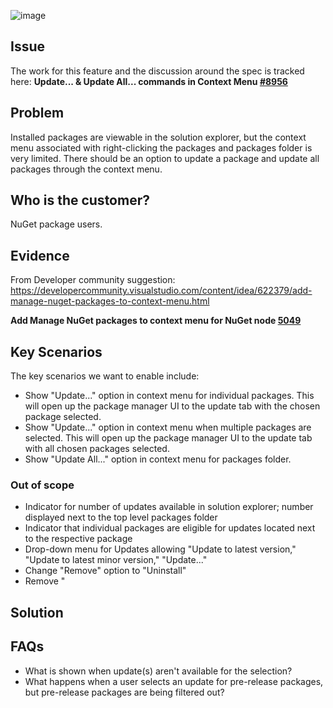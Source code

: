 ![image](https://user-images.githubusercontent.com/14800916/72940790-59a00e00-3d24-11ea-89bd-1bd04ab2aa76.png)

## Issue
The work for this feature and the discussion around the spec is tracked here:
**Update... & Update All... commands in Context Menu [#8956](https://github.com/NuGet/Home/issues/8956)**

## Problem
Installed packages are viewable in the solution explorer, but the context menu associated with right-clicking the packages and packages folder is very limited. There should be an option to update a package and update all packages through the context menu.

## Who is the customer?
NuGet package users.

## Evidence
From Developer community suggestion: https://developercommunity.visualstudio.com/content/idea/622379/add-manage-nuget-packages-to-context-menu.html

**Add Manage NuGet packages to context menu for NuGet node [5049](https://github.com/NuGet/Home/issues/5049)**

## Key Scenarios
The key scenarios we want to enable include:
* Show "Update..." option in context menu for individual packages. This will open up the package manager UI to the update tab with the chosen package selected.
* Show "Update..." option in context menu when multiple packages are selected. This will open up the package manager UI to the update tab with all chosen packages selected.
* Show "Update All..." option in context menu for packages folder. 

### Out of scope

* Indicator for number of updates available in solution explorer; number displayed next to the top level packages folder
* Indicator that individual packages are eligible for updates located next to the respective package
* Drop-down menu for Updates allowing "Update to latest version," "Update to latest minor version," "Update..."
* Change "Remove" option to "Uninstall"
* Remove "

## Solution

## FAQs

* What is shown when update(s) aren't available for the selection?
* What happens when a user selects an update for pre-release packages, but pre-release packages are being filtered out?
